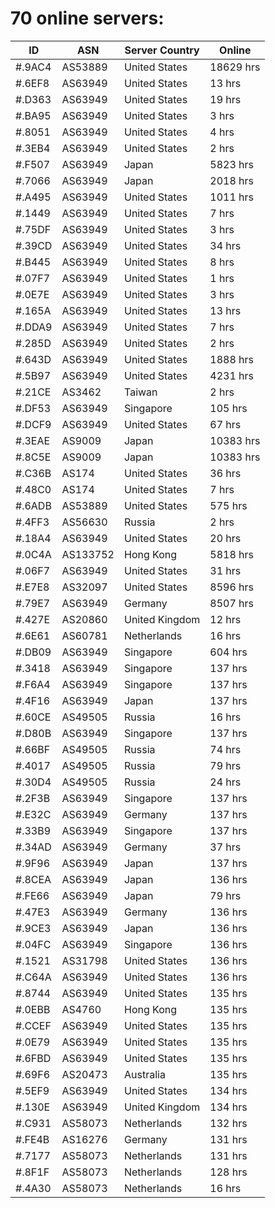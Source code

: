 # 70 online servers:

| ID | ASN | Server Country | Online |
| ------ | ------ | ------ | ------ |
| #.9AC4 | AS53889 | United States | 18629 hrs |
| #.6EF8 | AS63949 | United States | 13 hrs |
| #.D363 | AS63949 | United States | 19 hrs |
| #.BA95 | AS63949 | United States | 3 hrs |
| #.8051 | AS63949 | United States | 4 hrs |
| #.3EB4 | AS63949 | United States | 2 hrs |
| #.F507 | AS63949 | Japan | 5823 hrs |
| #.7066 | AS63949 | Japan | 2018 hrs |
| #.A495 | AS63949 | United States | 1011 hrs |
| #.1449 | AS63949 | United States | 7 hrs |
| #.75DF | AS63949 | United States | 3 hrs |
| #.39CD | AS63949 | United States | 34 hrs |
| #.B445 | AS63949 | United States | 8 hrs |
| #.07F7 | AS63949 | United States | 1 hrs |
| #.0E7E | AS63949 | United States | 3 hrs |
| #.165A | AS63949 | United States | 13 hrs |
| #.DDA9 | AS63949 | United States | 7 hrs |
| #.285D | AS63949 | United States | 2 hrs |
| #.643D | AS63949 | United States | 1888 hrs |
| #.5B97 | AS63949 | United States | 4231 hrs |
| #.21CE | AS3462 | Taiwan | 2 hrs |
| #.DF53 | AS63949 | Singapore | 105 hrs |
| #.DCF9 | AS63949 | United States | 67 hrs |
| #.3EAE | AS9009 | Japan | 10383 hrs |
| #.8C5E | AS9009 | Japan | 10383 hrs |
| #.C36B | AS174 | United States | 36 hrs |
| #.48C0 | AS174 | United States | 7 hrs |
| #.6ADB | AS53889 | United States | 575 hrs |
| #.4FF3 | AS56630 | Russia | 2 hrs |
| #.18A4 | AS63949 | United States | 20 hrs |
| #.0C4A | AS133752 | Hong Kong | 5818 hrs |
| #.06F7 | AS63949 | United States | 31 hrs |
| #.E7E8 | AS32097 | United States | 8596 hrs |
| #.79E7 | AS63949 | Germany | 8507 hrs |
| #.427E | AS20860 | United Kingdom | 12 hrs |
| #.6E61 | AS60781 | Netherlands | 16 hrs |
| #.DB09 | AS63949 | Singapore | 604 hrs |
| #.3418 | AS63949 | Singapore | 137 hrs |
| #.F6A4 | AS63949 | Singapore | 137 hrs |
| #.4F16 | AS63949 | Japan | 137 hrs |
| #.60CE | AS49505 | Russia | 16 hrs |
| #.D80B | AS63949 | Singapore | 137 hrs |
| #.66BF | AS49505 | Russia | 74 hrs |
| #.4017 | AS49505 | Russia | 79 hrs |
| #.30D4 | AS49505 | Russia | 24 hrs |
| #.2F3B | AS63949 | Singapore | 137 hrs |
| #.E32C | AS63949 | Germany | 137 hrs |
| #.33B9 | AS63949 | Singapore | 137 hrs |
| #.34AD | AS63949 | Germany | 37 hrs |
| #.9F96 | AS63949 | Japan | 137 hrs |
| #.8CEA | AS63949 | Japan | 136 hrs |
| #.FE66 | AS63949 | Japan | 79 hrs |
| #.47E3 | AS63949 | Germany | 136 hrs |
| #.9CE3 | AS63949 | Japan | 136 hrs |
| #.04FC | AS63949 | Singapore | 136 hrs |
| #.1521 | AS31798 | United States | 136 hrs |
| #.C64A | AS63949 | United States | 136 hrs |
| #.8744 | AS63949 | United States | 135 hrs |
| #.0EBB | AS4760 | Hong Kong | 135 hrs |
| #.CCEF | AS63949 | United States | 135 hrs |
| #.0E79 | AS63949 | United States | 135 hrs |
| #.6FBD | AS63949 | United States | 135 hrs |
| #.69F6 | AS20473 | Australia | 135 hrs |
| #.5EF9 | AS63949 | United States | 134 hrs |
| #.130E | AS63949 | United Kingdom | 134 hrs |
| #.C931 | AS58073 | Netherlands | 132 hrs |
| #.FE4B | AS16276 | Germany | 131 hrs |
| #.7177 | AS58073 | Netherlands | 131 hrs |
| #.8F1F | AS58073 | Netherlands | 128 hrs |
| #.4A30 | AS58073 | Netherlands | 16 hrs |

